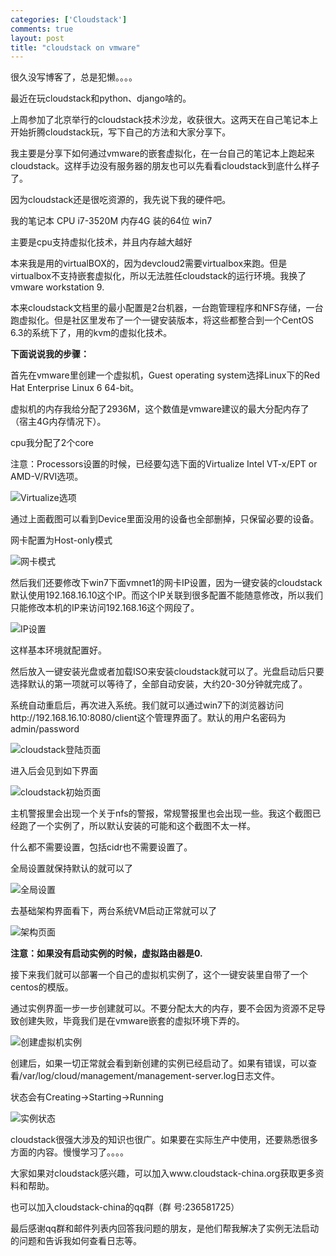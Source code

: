 ```yaml
--- 
categories: ['Cloudstack']
comments: true
layout: post
title: "cloudstack on vmware"
---
```

很久没写博客了，总是犯懒。。。。

最近在玩cloudstack和python、django啥的。

上周参加了北京举行的cloudstack技术沙龙，收获很大。这两天在自己笔记本上开始折腾cloudstack玩，写下自己的方法和大家分享下。

我主要是分享下如何通过vmware的嵌套虚拟化，在一台自己的笔记本上跑起来cloudstack。这样手边没有服务器的朋友也可以先看看cloudstack到底什么样子了。

因为cloudstack还是很吃资源的，我先说下我的硬件吧。

我的笔记本 CPU i7-3520M  内存4G  装的64位 win7

主要是cpu支持虚拟化技术，并且内存越大越好

本来我是用的virtualBOX的，因为devcloud2需要virtualbox来跑。但是virtualbox不支持嵌套虚拟化，所以无法胜任cloudstack的运行环境。我换了vmware workstation 9.
 
本来cloudstack文档里的最小配置是2台机器，一台跑管理程序和NFS存储，一台跑虚拟化。但是社区里发布了一个一键安装版本，将这些都整合到一个CentOS 6.3的系统下了，用的kvm的虚拟化技术。
 
**下面说说我的步骤：**

首先在vmware里创建一个虚拟机，Guest operating system选择Linux下的Red Hat Enterprise Linux 6 64-bit。

虚拟机的内存我给分配了2936M，这个数值是vmware建议的最大分配内存了（宿主4G内存情况下）。

cpu我分配了2个core

注意：Processors设置的时候，已经要勾选下面的Virtualize Intel VT-x/EPT or AMD-V/RVI选项。

![Virtualize选项](http://flic.kr/p/dYu5A7)

通过上面截图可以看到Device里面没用的设备也全部删掉，只保留必要的设备。

网卡配置为Host-only模式

![网卡模式](http://flic.kr/p/dYonCH)

然后我们还要修改下win7下面vmnet1的网卡IP设置，因为一键安装的cloudstack默认使用192.168.16.10这个IP。而这个IP关联到很多配置不能随意修改，所以我们只能修改本机的IP来访问192.168.16这个网段了。

![IP设置](http://flic.kr/p/dYu6Js)

这样基本环境就配置好。

然后放入一键安装光盘或者加载ISO来安装cloudstack就可以了。光盘启动后只要选择默认的第一项就可以等待了，全部自动安装，大约20-30分钟就完成了。

系统自动重启后，再次进入系统。我们就可以通过win7下的浏览器访问http://192.168.16.10:8080/client这个管理界面了。默认的用户名密码为admin/password

![cloudstack登陆页面](http://flic.kr/p/dYooMk)

进入后会见到如下界面

![cloudstack初始页面](http://flic.kr/p/dYopgr)

主机警报里会出现一个关于nfs的警报，常规警报里也会出现一些。我这个截图已经跑了一个实例了，所以默认安装的可能和这个截图不太一样。

什么都不需要设置，包括cidr也不需要设置了。

全局设置就保持默认的就可以了

![全局设置](http://flic.kr/p/dYopBK)

去基础架构界面看下，两台系统VM启动正常就可以了

![架构页面](http://flic.kr/p/dYoq6Z)

**注意：如果没有启动实例的时候，虚拟路由器是0.**

接下来我们就可以部署一个自己的虚拟机实例了，这个一键安装里自带了一个centos的模版。

通过实例界面一步一步创建就可以。不要分配太大的内存，要不会因为资源不足导致创建失败，毕竟我们是在vmware嵌套的虚拟环境下弄的。

![创建虚拟机实例](http://flic.kr/p/dYu9s5)

创建后，如果一切正常就会看到新创建的实例已经启动了。如果有错误，可以查看/var/log/cloud/management/management-server.log日志文件。

状态会有Creating->Starting->Running

![实例状态](http://flic.kr/p/dYuapA)

cloudstack很强大涉及的知识也很广。如果要在实际生产中使用，还要熟悉很多方面的内容。慢慢学习了。。。。

大家如果对cloudstack感兴趣，可以加入www.cloudstack-china.org获取更多资料和帮助。

也可以加入cloudstack-china的qq群（群 号:236581725）

最后感谢qq群和邮件列表内回答我问题的朋友，是他们帮我解决了实例无法启动的问题和告诉我如何查看日志等。

